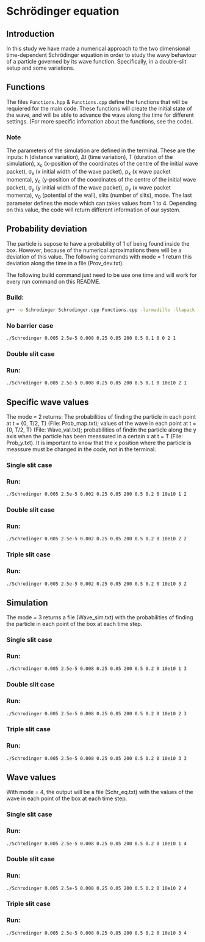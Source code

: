 # Schrödinger equation

## Introduction
In this study we have made a numerical approach to the two dimensional time-dependent Schrödinger equation in order to study the wavy behaviour of a particle governed by its wave function. Specifically, in a double-slit setup and some variations.

## Functions
The files `Functions.hpp` & `Functions.cpp` define the functions that will be requiered for the main code. These functions will create the initial state of the wave, and will be able to advance the wave along the time for different settings.  (For more specific infomation about the functions, see the code).

### Note
The parameters of the simulation are defined in the terminal. These are the inputs: h (distance variation), Δt (time variation), T (duration of the simulation), x<sub>c</sub> (x-position of the coordinates of the centre of the initial wave packet), σ<sub>x</sub> (x initial width of the wave packet), p<sub>x</sub> (x wave packet momenta), y<sub>c</sub> (y-position of the coordinates of the centre of the initial wave packet), σ<sub>y</sub> (y initial width of the wave packet), p<sub>y</sub> (x wave packet momenta), v<sub>0</sub> (potential of the wall), slits (number of slits), mode. The last parameter defines the mode which can takes values from 1 to 4. Depending on this value, the code will return different information of our system. 

## Probability deviation
The particle is supose to have a probability of 1 of being found inside the box. However, because of the numerical aproximations there will be a deviation of this value. The following commands with mode = 1 return this deviation along the time in a file (Prov_dev.txt). 

The following build command just need to be use one time and will work for every run command on this README.

### Build:
```bash
g++ -o Schrodinger Schrodinger.cpp Functions.cpp -larmadillo -llapack -lblas
```

### No barrier case

```bash
./Schrodinger 0.005 2.5e-5 0.008 0.25 0.05 200 0.5 0.1 0 0 2 1
```

### Double slit case

### Run:
```bash
./Schrodinger 0.005 2.5e-5 0.008 0.25 0.05 200 0.5 0.1 0 10e10 2 1
```

## Specific wave values 
The mode = 2 returns: The probabilities of finding the particle in each point at t = {0, T/2, T} (File: Prob_map.txt); values of the wave in each point at t = {0, T/2, T} (File: Wave_val.txt); probabilities of findin the particle along the y axis when the particle has been meassured in a certain x  at t = T (File: Prob_y.txt). It is important to know that the x position where the particle is meassure must be changed in the code, not in the terminal.

### Single slit case

### Run:
```bash
./Schrodinger 0.005 2.5e-5 0.002 0.25 0.05 200 0.5 0.2 0 10e10 1 2
```

### Double slit case

### Run:
```bash
./Schrodinger 0.005 2.5e-5 0.002 0.25 0.05 200 0.5 0.2 0 10e10 2 2
```

### Triple slit case

### Run:
```bash
./Schrodinger 0.005 2.5e-5 0.002 0.25 0.05 200 0.5 0.2 0 10e10 3 2
```

## Simulation 
The mode = 3 returns a file (Wave_sim.txt) with the probabilities of finding the particle in each point of the box at each time step.

### Single slit case

### Run:
```bash
./Schrodinger 0.005 2.5e-5 0.008 0.25 0.05 200 0.5 0.2 0 10e10 1 3
```

### Double slit case

### Run:
```bash
./Schrodinger 0.005 2.5e-5 0.008 0.25 0.05 200 0.5 0.2 0 10e10 2 3
```

### Triple slit case

### Run:
```bash
./Schrodinger 0.005 2.5e-5 0.008 0.25 0.05 200 0.5 0.2 0 10e10 3 3
```

## Wave values
With mode = 4, the output will be a file (Schr_eq.txt) with the values of the wave in each point of the box at each time step.

### Single slit case

### Run:
```bash
./Schrodinger 0.005 2.5e-5 0.008 0.25 0.05 200 0.5 0.2 0 10e10 1 4
```

### Double slit case

### Run:
```bash
./Schrodinger 0.005 2.5e-5 0.008 0.25 0.05 200 0.5 0.2 0 10e10 2 4
```

### Triple slit case

### Run:
```bash
./Schrodinger 0.005 2.5e-5 0.008 0.25 0.05 200 0.5 0.2 0 10e10 3 4
```
